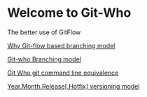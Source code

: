 # Welcome to Git-Who
The better use of GitFlow

[Why Git-flow based branching model](Git+Flow+why.md)

[Git-who Branching model](Git+Who+Branching+Model.md)

[Git Who git command line equivalence](Git+Who+git+command+line+equivalence+reference.md)

[Year.Month.Release\[.Hotfix\] versioning model](Year.Month.Release[.Hotfix]+versioning+model.md)